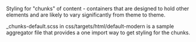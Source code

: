 Styling for "chunks" of content - containers that are designed to hold
other elements and are likely to vary significantly from theme to theme.

_chunks-default.scss in css/targets/html/default-modern is a sample aggregator
file that provides a one import way to get styling for the chunks.